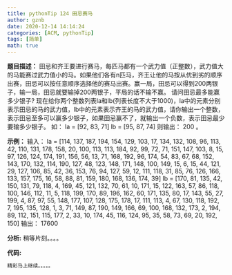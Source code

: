 ```yaml
---
title: pythonTip 124 田忌赛马
author: gznb
date: 2020-12-14 14:14:24
categories: [ACM, pythonTip]
tags: [简单]
math: true
---
```


**题目描述：**
田忌和齐王要进行赛马，每匹马都有一个武力值（正整数），武力值大的马能赛过武力值小的马。如果他们各有n匹马，齐王让他的马按从优到劣的顺序出赛，田忌可以按任意顺序选择他的赛马出赛。赢一局，田忌可以得到200两银子，输一局，田忌就要输掉200两银子，平局的话不输不赢。 
请问田忌最多能赢多少银子?
现在给你两个整数列表la和lb(列表长度不大于1000)，la中的元素分别表示田忌的马的武力值，lb中的元素表示齐王的马的武力值，请你输出一个整数，表示田忌至多可以赢多少银子，如果田忌赢不了，就输出一个负数，表示田忌最少要输多少银子。
如：
la = [92, 83, 71]
lb = [95, 87, 74]
则输出：
200
。

**示例：**
输入：
la = [114, 137, 187, 194, 154, 129, 103, 17, 134, 132, 108, 96, 113, 42, 110, 131, 178, 158, 20, 100, 113, 113, 184, 92, 99, 72, 71, 151, 147, 103, 8, 15, 97, 126, 124, 174, 191, 156, 56, 13, 71, 168, 192, 96, 174, 54, 83, 67, 68, 152, 143, 170, 132, 114, 190, 127, 48, 123, 148, 171, 148, 100, 149, 15, 6, 15, 44, 121, 29, 127, 106, 85, 42, 36, 153, 76, 94, 127, 59, 12, 111, 118, 31, 85, 76, 126, 166, 133, 157, 175, 16, 58, 88, 81, 159, 180, 168, 136, 174, 39]
lb = [170, 81, 135, 42, 150, 131, 79, 118, 4, 169, 45, 121, 132, 70, 61, 10, 171, 15, 122, 163, 57, 86, 118, 100, 146, 112, 11, 5, 118, 199, 170, 89, 196, 162, 60, 171, 135, 80, 17, 143, 55, 27, 199, 4, 87, 97, 55, 148, 177, 107, 128, 175, 178, 17, 111, 113, 4, 67, 130, 118, 192, 7, 195, 135, 128, 1, 3, 71, 149, 87, 190, 149, 166, 69, 100, 168, 132, 173, 2, 194, 89, 112, 151, 115, 177, 2, 33, 10, 174, 45, 116, 124, 95, 35, 58, 73, 69, 20, 192, 150]
输出：
17600


**分析:**
稍等片刻。。。。

**代码:**
```python
精彩马上继续。。。。。
```
